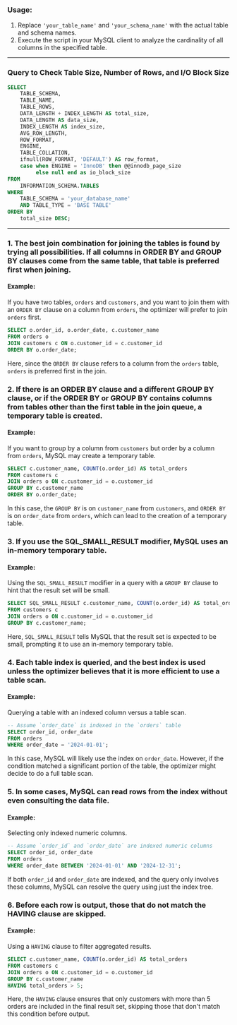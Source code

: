 ### Usage:
1. Replace `'your_table_name'` and `'your_schema_name'` with the actual table and schema names.
2. Execute the script in your MySQL client to analyze the cardinality of all columns in the specified table.

-----------
### Query to Check Table Size, Number of Rows, and I/O Block Size
```sql
SELECT 
    TABLE_SCHEMA,
    TABLE_NAME,
    TABLE_ROWS,
    DATA_LENGTH + INDEX_LENGTH AS total_size,
    DATA_LENGTH AS data_size,
    INDEX_LENGTH AS index_size,
    AVG_ROW_LENGTH,
    ROW_FORMAT,
    ENGINE,
    TABLE_COLLATION,
    ifnull(ROW_FORMAT, 'DEFAULT') AS row_format,
    case when ENGINE = 'InnoDB' then @@innodb_page_size
         else null end as io_block_size
FROM 
    INFORMATION_SCHEMA.TABLES
WHERE 
    TABLE_SCHEMA = 'your_database_name'
    AND TABLE_TYPE = 'BASE TABLE'
ORDER BY 
    total_size DESC;
```


-----------------

### 1. The best join combination for joining the tables is found by trying all possibilities. If all columns in ORDER BY and GROUP BY clauses come from the same table, that table is preferred first when joining.

#### Example:
If you have two tables, `orders` and `customers`, and you want to join them with an `ORDER BY` clause on a column from `orders`, the optimizer will prefer to join `orders` first.

```sql
SELECT o.order_id, o.order_date, c.customer_name
FROM orders o
JOIN customers c ON o.customer_id = c.customer_id
ORDER BY o.order_date;
```

Here, since the `ORDER BY` clause refers to a column from the `orders` table, `orders` is preferred first in the join.

### 2. If there is an ORDER BY clause and a different GROUP BY clause, or if the ORDER BY or GROUP BY contains columns from tables other than the first table in the join queue, a temporary table is created.

#### Example:
If you want to group by a column from `customers` but order by a column from `orders`, MySQL may create a temporary table.

```sql
SELECT c.customer_name, COUNT(o.order_id) AS total_orders
FROM customers c
JOIN orders o ON c.customer_id = o.customer_id
GROUP BY c.customer_name
ORDER BY o.order_date;
```

In this case, the `GROUP BY` is on `customer_name` from `customers`, and `ORDER BY` is on `order_date` from `orders`, which can lead to the creation of a temporary table.

### 3. If you use the SQL_SMALL_RESULT modifier, MySQL uses an in-memory temporary table.

#### Example:
Using the `SQL_SMALL_RESULT` modifier in a query with a `GROUP BY` clause to hint that the result set will be small.

```sql
SELECT SQL_SMALL_RESULT c.customer_name, COUNT(o.order_id) AS total_orders
FROM customers c
JOIN orders o ON c.customer_id = o.customer_id
GROUP BY c.customer_name;
```

Here, `SQL_SMALL_RESULT` tells MySQL that the result set is expected to be small, prompting it to use an in-memory temporary table.

### 4. Each table index is queried, and the best index is used unless the optimizer believes that it is more efficient to use a table scan.

#### Example:
Querying a table with an indexed column versus a table scan.

```sql
-- Assume `order_date` is indexed in the `orders` table
SELECT order_id, order_date
FROM orders
WHERE order_date = '2024-01-01';
```

In this case, MySQL will likely use the index on `order_date`. However, if the condition matched a significant portion of the table, the optimizer might decide to do a full table scan.

### 5. In some cases, MySQL can read rows from the index without even consulting the data file.

#### Example:
Selecting only indexed numeric columns.

```sql
-- Assume `order_id` and `order_date` are indexed numeric columns
SELECT order_id, order_date
FROM orders
WHERE order_date BETWEEN '2024-01-01' AND '2024-12-31';
```

If both `order_id` and `order_date` are indexed, and the query only involves these columns, MySQL can resolve the query using just the index tree.

### 6. Before each row is output, those that do not match the HAVING clause are skipped.

#### Example:
Using a `HAVING` clause to filter aggregated results.

```sql
SELECT c.customer_name, COUNT(o.order_id) AS total_orders
FROM customers c
JOIN orders o ON c.customer_id = o.customer_id
GROUP BY c.customer_name
HAVING total_orders > 5;
```

Here, the `HAVING` clause ensures that only customers with more than 5 orders are included in the final result set, skipping those that don't match this condition before output.
